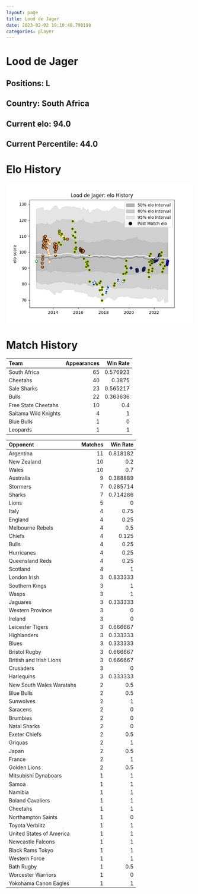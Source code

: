 ```yaml
---  
layout: page  
title: Lood de Jager  
date: 2023-02-02 19:10:48.790198  
categories: player  
---
```

# Lood de Jager

## Positions: L

## Country: South Africa

## Current elo: 94.0

## Current Percentile: 44.0

# Elo History


![elo history](history_LooddeJager.png)
# Match History


| Team                 |   Appearances |   Win Rate |
|:---------------------|--------------:|-----------:|
| South Africa         |            65 |   0.576923 |
| Cheetahs             |            40 |   0.3875   |
| Sale Sharks          |            23 |   0.565217 |
| Bulls                |            22 |   0.363636 |
| Free State Cheetahs  |            10 |   0.4      |
| Saitama Wild Knights |             4 |   1        |
| Blue Bulls           |             1 |   0        |
| Leopards             |             1 |   1        |

| Opponent                 |   Matches |   Win Rate |
|:-------------------------|----------:|-----------:|
| Argentina                |        11 |   0.818182 |
| New Zealand              |        10 |   0.2      |
| Wales                    |        10 |   0.7      |
| Australia                |         9 |   0.388889 |
| Stormers                 |         7 |   0.285714 |
| Sharks                   |         7 |   0.714286 |
| Lions                    |         5 |   0        |
| Italy                    |         4 |   0.75     |
| England                  |         4 |   0.25     |
| Melbourne Rebels         |         4 |   0.5      |
| Chiefs                   |         4 |   0.125    |
| Bulls                    |         4 |   0.25     |
| Hurricanes               |         4 |   0.25     |
| Queensland Reds          |         4 |   0.25     |
| Scotland                 |         4 |   1        |
| London Irish             |         3 |   0.833333 |
| Southern Kings           |         3 |   1        |
| Wasps                    |         3 |   1        |
| Jaguares                 |         3 |   0.333333 |
| Western Province         |         3 |   0        |
| Ireland                  |         3 |   0        |
| Leicester Tigers         |         3 |   0.666667 |
| Highlanders              |         3 |   0.333333 |
| Blues                    |         3 |   0.333333 |
| Bristol Rugby            |         3 |   0.666667 |
| British and Irish Lions  |         3 |   0.666667 |
| Crusaders                |         3 |   0        |
| Harlequins               |         3 |   0.333333 |
| New South Wales Waratahs |         2 |   0.5      |
| Blue Bulls               |         2 |   0.5      |
| Sunwolves                |         2 |   1        |
| Saracens                 |         2 |   0        |
| Brumbies                 |         2 |   0        |
| Natal Sharks             |         2 |   0        |
| Exeter Chiefs            |         2 |   0.5      |
| Griquas                  |         2 |   1        |
| Japan                    |         2 |   0.5      |
| France                   |         2 |   1        |
| Golden Lions             |         2 |   0.5      |
| Mitsubishi Dynaboars     |         1 |   1        |
| Samoa                    |         1 |   1        |
| Namibia                  |         1 |   1        |
| Boland Cavaliers         |         1 |   1        |
| Cheetahs                 |         1 |   1        |
| Northampton Saints       |         1 |   0        |
| Toyota Verblitz          |         1 |   1        |
| United States of America |         1 |   1        |
| Newcastle Falcons        |         1 |   1        |
| Black Rams Tokyo         |         1 |   1        |
| Western Force            |         1 |   1        |
| Bath Rugby               |         1 |   0.5      |
| Worcester Warriors       |         1 |   0        |
| Yokohama Canon Eagles    |         1 |   1        |